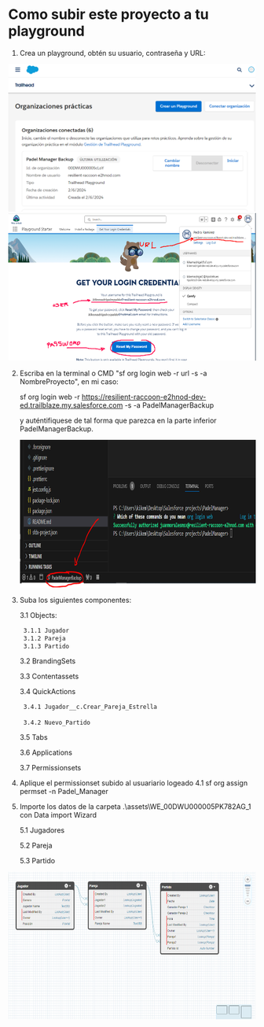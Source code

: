 # Como subir este proyecto a tu playground

1. Crea un playground, obtén su usuario, contraseña y URL:

<img src="assets\instructions1.PNG" height="300px"/>

<img src="assets\instructions2.png" height="300px"/>


2. Escriba en la terminal o CMD "sf org login web -r url -s -a NombreProyecto", en mi caso:

   sf org login web -r https://resilient-raccoon-e2hnod-dev-ed.trailblaze.my.salesforce.com -s -a PadelManagerBackup

   y auténtifiquese de tal forma que parezca en la parte inferior PadelManagerBackup.

   <img src="assets\instructions3.PNG" height="300px"/>

3. Suba los siguientes componentes:
   
    3.1 Objects:

        3.1.1 Jugador
        3.1.2 Pareja
        3.1.3 Partido

    3.2 BrandingSets

    3.3 Contentassets

    3.4 QuickActions

        3.4.1 Jugador__c.Crear_Pareja_Estrella

        3.4.2 Nuevo_Partido

    3.5 Tabs

    3.6 Applications

    3.7 Permissionsets


4. Aplique el permissionset subido al usuariario logeado
   4.1 sf org assign permset -n Padel_Manager 

5. Importe los datos de la carpeta .\assets\WE_00DWU000005PK782AG_1 con Data import Wizard
 
    5.1 Jugadores

    5.2 Pareja

    5.3 Partido 

<img src="assets\schema.PNG" height="300px"/>



